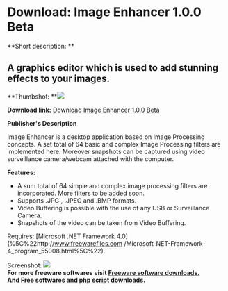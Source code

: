 # Download: Image Enhancer 1.0.0 Beta

**Short description: **

## A graphics editor which is used to add stunning effects to your images.

  
**Thumbshot: **![](http://www.freewarefiles.com/screenshot/imageenhancer1_md.jpg)   
  
**Download link:** [Download Image Enhancer 1.0.0 Beta](http://freesoftwares.boysofts.com/Image-Enhancer_program_93935.html)  
  

**Publisher's Description**  
  

Image Enhancer is a desktop application based on Image Processing concepts. A
set total of 64 basic and complex Image Processing filters are implemented
here. Moreover snapshots can be captured using video surveillance
camera/webcam attached with the computer.

**Features:**

  * A sum total of 64 simple and complex image processing filters are incorporated. More filters to be added soon. 
  * Supports .JPG , .JPEG and .BMP formats. 
  * Video Buffering is possible with the use of any USB or Surveillance Camera. 
  * Snapshots of the video can be taken from Video Buffering. 

Requires: [Microsoft .NET Framework 4.0](%5C%22http://www.freewarefiles.com
/Microsoft-NET-Framework-4_program_55008.html%5C%22).

  
  
Screenshot: ![](http://www.freewarefiles.com/screenshot/imageenhancer1.jpg)  
**For more freeware softwares visit [Freeware software downloads.](http://freesoftwares.boysofts.com/)**   
**And [Free softwares and php script downloads.](http://www.boysofts.com/)**

